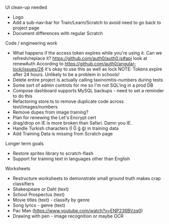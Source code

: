 UI clean-up needed
* Logo
* Add a sub-nav-bar for Train/Learn/Scratch to avoid need to go back to project page
* Document differences with regular Scratch

Code / engineering work
* What happens if the access token expires while you're using it. Can we refresh/replace it?
   https://github.com/auth0/auth0.js#api look at renewAuth
   According to https://github.com/auth0/angular-lock/issues/26 it's okay to use this as well as lock
   NOTE: Tokens expire after 24 hours. Unlikely to be a problem in schools!
* Delete entire project is actually calling taxinomitis-numbers during tests
* Some sort of admin controls for me so I'm not SQL'ing in a prod DB
* Compose dashboard supports MySQL backups - need to set a reminder to do this
* Refactoring store.ts to remove duplicate code across text/images/numbers
* Remove dupes from image training?
* Plan for renewing the Let's Encrypt cert
* drag/drop on IE is more broken than Safari. Damn you IE.
* Handle Turkish characters (İ Ğ ģ ğ) in training data
* Add Training Data is missing from Scratch page

Longer term goals
* Restore sprites library to scratch-flash
* Support for training text in languages other than English

Worksheets
* Restructure worksheets to demonstrate small ground truth makes crap classifiers
* Shakespeare or Dahl (text)
* School Prospectus (text)
* Movie titles (text) - classify by genre
* Song lyrics - genre (text)
* Pac Man (https://www.youtube.com/watch?v=ENP236BVzq0)
* Drawing with pen - image recognition or maybe OCR
